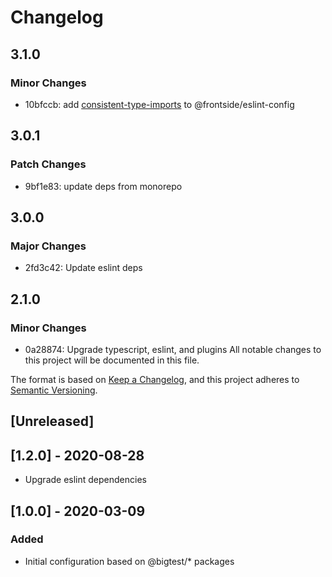 # Changelog

## 3.1.0

### Minor Changes

- 10bfccb: add [consistent-type-imports](https://github.com/typescript-eslint/typescript-eslint/blob/main/packages/eslint-plugin/docs/rules/consistent-type-imports.md) to @frontside/eslint-config

## 3.0.1

### Patch Changes

- 9bf1e83: update deps from monorepo

## 3.0.0

### Major Changes

- 2fd3c42: Update eslint deps

## 2.1.0

### Minor Changes

- 0a28874: Upgrade typescript, eslint, and plugins
  All notable changes to this project will be documented in this file.

The format is based on [Keep a Changelog](https://keepachangelog.com/en/1.0.0/),
and this project adheres to [Semantic Versioning](https://semver.org/spec/v2.0.0.html).

## [Unreleased]

## [1.2.0] - 2020-08-28

- Upgrade eslint dependencies

## [1.0.0] - 2020-03-09

### Added

- Initial configuration based on @bigtest/\* packages
